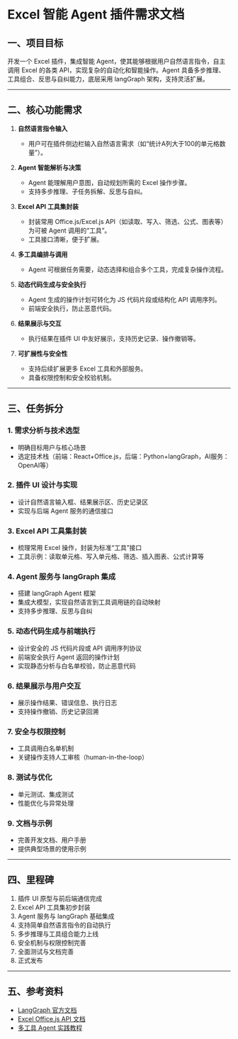 # Excel 智能 Agent 插件需求文档

## 一、项目目标

开发一个 Excel 插件，集成智能 Agent，使其能够根据用户自然语言指令，自主调用 Excel 的各类 API，实现复杂的自动化和智能操作。Agent 具备多步推理、工具组合、反思与自纠能力，底层采用 langGraph 架构，支持灵活扩展。

---

## 二、核心功能需求

1. **自然语言指令输入**
   - 用户可在插件侧边栏输入自然语言需求（如“统计A列大于100的单元格数量”）。

2. **Agent 智能解析与决策**
   - Agent 能理解用户意图，自动规划所需的 Excel 操作步骤。
   - 支持多步推理、子任务拆解、反思与自纠。

3. **Excel API 工具集封装**
   - 封装常用 Office.js/Excel.js API（如读取、写入、筛选、公式、图表等）为可被 Agent 调用的“工具”。
   - 工具接口清晰，便于扩展。

4. **多工具编排与调用**
   - Agent 可根据任务需要，动态选择和组合多个工具，完成复杂操作流程。

5. **动态代码生成与安全执行**
   - Agent 生成的操作计划可转化为 JS 代码片段或结构化 API 调用序列。
   - 前端安全执行，防止恶意代码。

6. **结果展示与交互**
   - 执行结果在插件 UI 中友好展示，支持历史记录、操作撤销等。

7. **可扩展性与安全性**
   - 支持后续扩展更多 Excel 工具和外部服务。
   - 具备权限控制和安全校验机制。

---

## 三、任务拆分

### 1. 需求分析与技术选型
- 明确目标用户与核心场景
- 选定技术栈（前端：React+Office.js，后端：Python+langGraph，AI服务：OpenAI等）

### 2. 插件 UI 设计与实现
- 设计自然语言输入框、结果展示区、历史记录区
- 实现与后端 Agent 服务的通信接口

### 3. Excel API 工具集封装
- 梳理常用 Excel 操作，封装为标准“工具”接口
- 工具示例：读取单元格、写入单元格、筛选、插入图表、公式计算等

### 4. Agent 服务与 langGraph 集成
- 搭建 langGraph Agent 框架
- 集成大模型，实现自然语言到工具调用链的自动映射
- 支持多步推理、反思与自纠

### 5. 动态代码生成与前端执行
- 设计安全的 JS 代码片段或 API 调用序列协议
- 前端安全执行 Agent 返回的操作计划
- 实现静态分析与白名单校验，防止恶意代码

### 6. 结果展示与用户交互
- 展示操作结果、错误信息、执行日志
- 支持操作撤销、历史记录回溯

### 7. 安全与权限控制
- 工具调用白名单机制
- 关键操作支持人工审核（human-in-the-loop）

### 8. 测试与优化
- 单元测试、集成测试
- 性能优化与异常处理

### 9. 文档与示例
- 完善开发文档、用户手册
- 提供典型场景的使用示例

---

## 四、里程碑

1. 插件 UI 原型与前后端通信完成
2. Excel API 工具集初步封装
3. Agent 服务与 langGraph 基础集成
4. 支持简单自然语言指令的自动执行
5. 多步推理与工具组合能力上线
6. 安全机制与权限控制完善
7. 全面测试与文档完善
8. 正式发布

---

## 五、参考资料

- [LangGraph 官方文档](https://langchain-ai.github.io/langgraph/)
- [Excel Office.js API 文档](https://learn.microsoft.com/zh-cn/javascript/api/excel?view=excel-js-preview)
- [多工具 Agent 实践教程](https://towardsdatascience.com/building-autonomous-multi-tool-agents-with-gemini-2-0-and-langgraph-ad3d7bd5e79d)